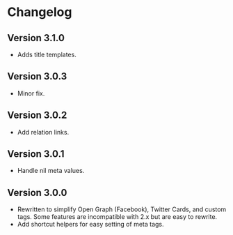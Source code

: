 # Changelog

## Version 3.1.0

* Adds title templates.

## Version 3.0.3

* Minor fix.

## Version 3.0.2

* Add relation links.

## Version 3.0.1

* Handle nil meta values.

## Version 3.0.0

* Rewritten to simplify Open Graph (Facebook), Twitter Cards, and custom tags.
  Some features are incompatible with 2.x but are easy to rewrite.
* Add shortcut helpers for easy setting of meta tags.